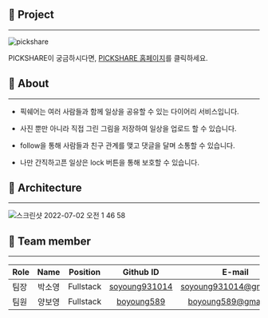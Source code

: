 
## 📓 Project
----
![pickshare](https://user-images.githubusercontent.com/87610758/166643836-bf3c7397-f99c-46bd-bd02-1af8a6f234e1.png)

PICKSHARE이 궁금하시다면, [PICKSHARE 홈페이지](https://www.pickshareapp.com)를 클릭하세요.



## 📓 About
----
- 픽쉐어는 여러 사람들과 함께 일상을 공유할 수 있는 다이어리 서비스입니다.

- 사진 뿐만 아니라 직접 그린 그림을 저장하여 일상을 업로드 할 수 있습니다.

- follow을 통해 사람들과 친구 관계를 맺고 댓글을 달며 소통할 수 있습니다.

- 나만 간직하고픈 일상은 lock 버튼을 통해 보호할 수 있습니다.







## 📓 Architecture
----
![스크린샷 2022-07-02 오전 1 46 58](https://user-images.githubusercontent.com/80194405/176936710-21be7f17-3a69-4fb0-b96e-9ba6254c07b0.jpg)

## 📓 Team member
-----
| Role | Name | Position | Github ID | E-mail |
| :----------- | :------------: | :------------: | :------------: | :------------: |
| 팀장 | 박소영 | Fullstack | [soyoung931014](https://github.com/soyoung931014) | soyoung931014@gmail.com |
| 팀원 | 양보영 | Fullstack | [boyoung589](https://github.com/boyoung589) | boyoung589@gmail.com |
